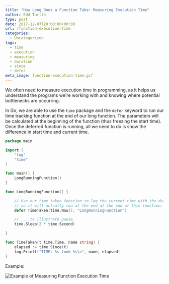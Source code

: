 ```yaml
---
title: "How Long Does a Function Take: Measuring Execution Time"
author: Edd Turtle
type: post
date: 2017-12-07T20:00:00+00:00
url: /function-execution-time
categories:
  - Uncategorized
tags:
  - time
  - execution
  - measuring
  - duration
  - since
  - defer
meta_image: function-execution-time.gif
---
```


We often need to measure execution time in programming, as it helps us understand the programs we're working with and knowing where potential bottlenecks are occurring.

In Go, we are able to use the `time` package and the `defer` keyword to run our time tracking function at the end of our long function. The parameters will be calculated at the beginning of the function (thus freezing the start time). Once the deferred function is running, all we need to do is show the difference in start time and current time.

```go
package main

import (
    "log"
    "time"
)

func main() {
    LongRunningFunction()
}

func LongRunningFunction() {

    // Use our time taken function to log the current time with the defer 
    // so it will actually run at the end at the end of this function.
    defer TimeTaken(time.Now(), "LongRunningFunction")

    // ... to illustrate pause.
    time.Sleep(2 * time.Second)

}

func TimeTaken(t time.Time, name string) {
    elapsed := time.Since(t)
    log.Printf("TIME: %s took %s\n", name, elapsed)
}
```

Example:

![Example of Measuring Function Execution Time](/img/function-execution-time.gif)